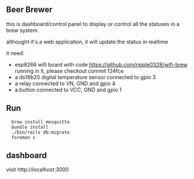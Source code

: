 ## Beer Brewer

this is dashboard/control panel to display or control all the statuses in a brew system.

althought it's a web application, it will update the status in realtime

it need:

  * esp8266 wifi board with code https://github.com/ripple0328/wifi-brew running in it, please checkout commit f24fce
  * a ds18b20 digital temperature sensor connected to gpio 3
  * a relay connected to  VN, GND  and gpio 4
  * a button connected to  VCC, GND and gpio 1 
  
## Run
      brew install mosquitto
      bundle install
      ./bin/rails db:migrate
      foreman s

##  dashboard
  visit http://localhost:3000